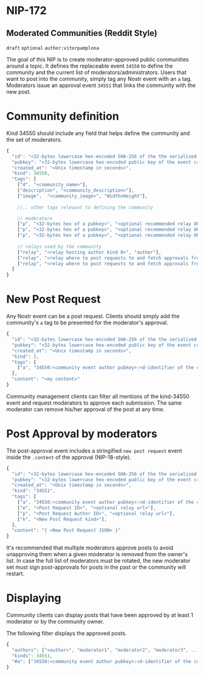 NIP-172
=======

Moderated Communities (Reddit Style)
------------------------------------

`draft` `optional` `author:vitorpamplona`

The goal of this NIP is to create moderator-approved public communities around a topic. It defines the replaceable event `34550` to define the community and the current list of moderators/administrators. Users that want to post into the community, simply tag any Nostr event with an `a` tag. Moderators issue an approval event `34551` that links the community with the new post.

# Community definition

Kind 34550 should include any field that helps define the community and the set of moderators.

```js
{
  "id": "<32-bytes lowercase hex-encoded SHA-256 of the the serialized event data>",
  "pubkey": "<32-bytes lowercase hex-encoded public key of the event creator>",
  "created_at": "<Unix timestamp in seconds>",
  "kind": 34550,
  "tags": [
    ["d", "<community_name>"],
    ["description", "<community_description>"],
    ["image",  "<community_image>", "WidthxHeight"],
	
    //.. other tags relevant to defining the community

    // moderators
    ["p", "<32-bytes hex of a pubkey>", "<optional recommended relay URL>", "moderator"],
    ["p", "<32-bytes hex of a pubkey>", "<optional recommended relay URL>", "moderator"],
    ["p", "<32-bytes hex of a pubkey>", "<optional recommended relay URL>", "moderator"],
	
    // relays used by the community 
    ["relay", "<relay hosting author kind 0>", "author"],
    ["relay", "<relay where to post requests to and fetch approvals from>"], 
    ["relay", "<relay where to post requests to and fetch approvals from>"]
  ]
}
```

# New Post Request

Any Nostr event can be a post request. Clients should simply add the community's `a` tag to be presented for the moderator's approval.

```js
{
  "id": "<32-bytes lowercase hex-encoded SHA-256 of the the serialized event data>",
  "pubkey": "<32-bytes lowercase hex-encoded public key of the event creator>",
  "created_at": "<Unix timestamp in seconds>",
  "kind": 1,
  "tags": [
    ["a", "34550:<community event author pubkey>:<d-identifier of the community>", "<optional relay url>"],
  ], 
  "content": "<my content>"
}
```

Community management clients can filter all mentions of the kind-34550 event and request moderators to approve each submission. The same moderator can remove his/her approval of the post at any time.

# Post Approval by moderators

The post-approval event includes a stringified `new post request` event inside the `.content` of the approval (NIP-18-style).

```js
{
  "id": "<32-bytes lowercase hex-encoded SHA-256 of the the serialized event data>",
  "pubkey": "<32-bytes lowercase hex-encoded public key of the event creator>",
  "created_at": "<Unix timestamp in seconds>",
  "kind": "34551",
  "tags": [
    ["a", "34550:<community event author pubkey>:<d-identifier of the community>", "<optional relay url>"],
    ["e", "<Post Request ID>", "<optional relay url>"],
    ["p", "<Post Request Author ID>", "<optional relay url>"],
    ["k", "<New Post Request kind>"],
  ], 
  "content": "{ <New Post Request JSON> }"
}
```

It's recommended that multiple moderators approve posts to avoid unapproving them when a given moderator is removed from the owner's list. In case the full list of moderators must be rotated, the new moderator set must sign post-approvals for posts in the past or the community will restart.

# Displaying

Community clients can display posts that have been approved by at least 1 moderator or by the community owner.

The following filter displays the approved posts.

```js
{
  "authors": ["<author>", "moderator1", "moderator2", "moderator3", ...],
  "kinds": 34551,
  "#a": ["34550:<community event author pubkey>:<d-identifier of the community>"],
}
```